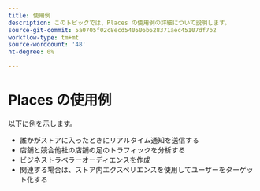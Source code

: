 ```yaml
---
title: 使用例
description: このトピックでは、Places の使用例の詳細について説明します。
source-git-commit: 5a0705f02c8ecd540506b628371aec45107df7b2
workflow-type: tm+mt
source-wordcount: '48'
ht-degree: 0%

---
```



# Places の使用例

以下に例を示します。

* 誰かがストアに入ったときにリアルタイム通知を送信する
* 店舗と競合他社の店舗の足のトラフィックを分析する
* ビジネストラベラーオーディエンスを作成
* 関連する場合は、ストア内エクスペリエンスを使用してユーザーをターゲット化する
